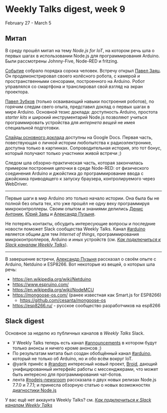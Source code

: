 # Weekly Talks digest, week 9

February 27 - March 5

## Митап

В среду прошёл митап на тему _Node.js for IoT_, на котором речь шла о первых
шагах в использовании Node.js для программирования Arduino. Были рассмотрены
Johnny-Five, Node-RED и fritzing.

[Событие][] собрало порядка сорока человек. Встречу открыл [Павел Заяц][]. Он
продемонстрировал своего колёсного робота, с камерой и пространственными
сенсорами, построенного на Arduino. Робот управлялся со смартфона и
транслировал свой _взгляд_ на экран проектора.

[Событие]: https://www.facebook.com/events/157821608061410/
[Павел Заяц]: https://vk.com/ded_c_balalaikoi

[Павел Зубков][] (только осваивающий навыки построения роботов), по горячим
следам свего опыта, представил доклад о первых шагах в мире Arduino. Основной
тезис доклада: доступность Arduino, простота _starter kits_ и широкий
инструментарий Node.js позволяют учиться программировать устройства для
_интернета вещей_ не имея специальной подготовки.

[Павел Зубков]: https://www.facebook.com/pavel.zubkou

[Слайды основного доклада][slides] доступны на Google Docs. Первая часть,
повествующая о личной истории любопытства к радиоэлектронике, доступна только
в картинках. Сопроводительная история, это тот бонус, который получают только
участники живой встречи ;)

[slides]: https://docs.google.com/presentation/d/14yaGIR_gkd2sT4VOl6PqSuc3PYE6dqnqIH55MjQXWLA

Следом шла обзорно-практическая часть, которая
закончилась примером построения цепочки в среде Node-RED: от физического
соединения Arduino и джойстика до программирование ввода с джойскика
приводящего к запуску браузера, контролируемого через WebDriver.

---

Первые шаги в мир Arduino это только начало истории. Она была бы не полной без
опыта тех, кто уже прошёл не одну веху программируя микроконтроллеры. Своим
опытом и знаниями делились [Денис Антоник][], [Юрий Заяц][] и
[Александр Пузыня][].

[Денис Антоник]: https://vk.com/id6887066
[Юрий Заяц]: https://www.facebook.com/yury.zayats.1
[Александр Пузыня]: https://www.facebook.com/profile.php?id=100001527677861

Не потерять контакты, обсудить интересующие вопросы и последние новости поможет
Slack сообщества Weekly Talks. Канал [#arduino][] является общим для тем
_Internet of things_, программирования микроконтроллеров, Arduino и иных
устройств (см. [_Как подключиться к Slack каналам Weekly Talks_][how-to-slack]).

[how-to-slack]: ../how-to-slack.md

---

В завершение встречи, [Александр Пузыня][] рассказал о своём опыте с Arduino,
Netduino и ESP8266. Вот некоторые из вещей, о которых шла речь:

- https://en.wikipedia.org/wiki/Netduino
- https://www.espruino.com/
- https://en.wikipedia.org/wiki/NodeMCU
- https://mongoose-os.com/ (ранее известная как Smart.js for ESP8266)
  - https://github.com/cesanta/mongoose-os
- https://esp8266.ru/ - русское сообщество разработчиков на esp8266

## Slack digest

Основное за неделю из публичных каналов в _Weekly Talks_ Slack.

- У Weekly Talks теперь есть канал [#announcements][] в котором будут только
  анонсы и ничего кроме анонсов ;)
- По результатам митапа был создан обобщённый канал [#arduino][], который не
  только об Arduino, но и обо всём вокруг IoT.
- @yarik принёс в [#random][] интересный новый проект, [Broid][], дающий
  унифицированный интерфейс работы с мессенджерами, что может быть интересно
  для программирования чат-ботов.
- лента [#nodejs-newsroom][] рассказала о двух новых релизах Node.js 7.7.0 и
  7.7.1; и принесла обзорную статью о новых возможностях
  [диагностики Node.js][diag]

[#announcements]: https://weekly-talks.slack.com/messages/announcements/
[#arduino]: https://weekly-talks.slack.com/messages/arduino/
[#random]: https://weekly-talks.slack.com/messages/random/
[#nodejs-newsroom]: https://weekly-talks.slack.com/messages/nodejs-newsroom/
[Broid]: https://github.com/broidHQ/integrations
[diag]: https://nodejs.org/en/blog/wg/diag-wg-update-2017-02/

У вас ещё нет аккаунта Weekly Talks? см. [_Как подключиться к Slack каналам Weekly Talks_][how-to-slack]
